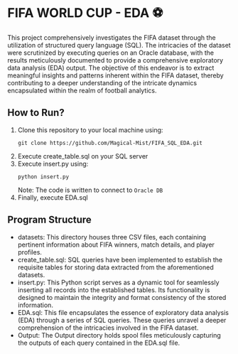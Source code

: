 # FIFA WORLD CUP - EDA ⚽

This project comprehensively investigates the FIFA dataset through the utilization of structured query language (SQL). The intricacies of the dataset were scrutinized by executing queries on an Oracle database, with the results meticulously documented to provide a comprehensive exploratory data analysis (EDA) output. The objective of this endeavor is to extract meaningful insights and patterns inherent within the FIFA dataset, thereby contributing to a deeper understanding of the intricate dynamics encapsulated within the realm of football analytics.


## How to Run?

1. Clone this repository to your local machine using:
    ```
    git clone https://github.com/Magical-Mist/FIFA_SQL_EDA.git
    ```
2. Execute create_table.sql on your SQL server
3. Execute insert.py using:
    ```
    python insert.py
    ```
    Note: The code is written to connect to `Oracle DB`
4. Finally, execute EDA.sql


## Program Structure

- datasets: This directory houses three CSV files, each containing pertinent information about FIFA winners, match details, and player profiles.
- create_table.sql: SQL queries have been implemented to establish the requisite tables for storing data extracted from the aforementioned datasets.
- insert.py: This Python script serves as a dynamic tool for seamlessly inserting all records into the established tables. Its functionality is designed to maintain the integrity and format consistency of the stored information.
- EDA.sql: This file encapsulates the essence of exploratory data analysis (EDA) through a series of SQL queries. These queries unravel a deeper comprehension of the intricacies involved in the FIFA dataset.
- Output: The Output directory holds spool files meticulously capturing the outputs of each query contained in the EDA.sql file.
